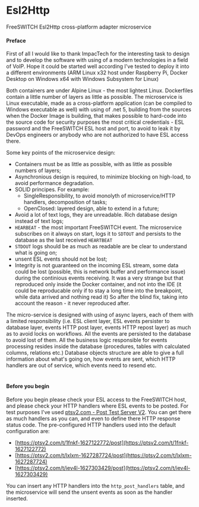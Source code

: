 # Esl2Http
FreeSWITCH Esl2Http cross-platform adapter microservice

#### Preface

First of all I would like to thank ImpacTech for the interesting task to design and to develop the software with using of a modern technologies in a field of VoIP. Hope it could be started well according I've tested to deploy it into a different environments (ARM Linux x32 host under Raspberry Pi, Docker Desktop on Windows x64 with Windows Subsystem for Linux)

Both containers are under Alpine Linux - the most lightest Linux. Dockerfiles contain a little number of layers as little as possible. The microservice is Linux executable, made as a cross-platform application (can be compiled to Windows executable as well) with using of .net 5, building from the sources when the Docker Image is building, that makes possible to hard-code into the source code for security purposes the most critical credentials - ESL password and the FreeSWITCH ESL host and port, to avoid to leak it by DevOps engineers or anybody who are not authorized to have ESL access there.

Some key points of the microservice design:

 - Containers must be as little as possible, with as little as possible numbers of layers;
 - Asynchronious design is required, to minimize blocking on high-load, to avoid performance degradation.
 - SOLID principes. For example:
   - SingleResponsibility, to avoid monolyth of microservice/HTTP handlers, decomposition of tasks;
   - OpenClosed: layered design, able to extend in a future;
 - Avoid a lot of text logs, they are unreadable. Rich database design instead of text logs;
 - `HEARBEAT` - the most important FreeSWITCH event. The microservice subscribes on it always on start, logs it to `SDTOUT` and persists to the database as the last received `HEARTBEAT`
 - `STDOUT` logs should be as much as readable are be clear to understand what is going on;
 - unsent ESL events should not be lost;
 - Integrity is not guaranteed on the incoming ESL stream, some data could be lost (possible, this is network buffer and performance issue) during the continious events receiving. It was a very strange but that reproduced only inside the Docker container, and not into the IDE (it could be reproducable only if to stay a long time into the breakpoint, while data arrived and nothing read it) So after the blind fix, taking into account the reason - it never reproduced after.

The micro-service is designed with using of async layers, each of them with a limited responsibility (i.e. ESL client layer, ESL events persister to database layer, events HTTP post layer, events HTTP repost layer) as much as to avoid locks on workflows.
All the events are persisted to the database to avoid lost of them.
All the business logic responsible for events processing resides inside the database (procedures, tables with calculated columns, relations etc.)
Database objects structure are able to give a full information about what's going on, how events are sent, which HTTP handlers are out of service, which events need to resend etc.
#
#### Before you begin

Before you begin please check your ESL access to the FreeSWITCH host, and please check your HTTP handlers where ESL events to be posted. For test purposes I've used [ptsv2.com - Post Test Server V2](https://ptsv2.com/). You can get there as much handlers as you can, and even to define there HTTP response status code. The pre-configured HTTP handlers used into the default configuration are:

- [https://ptsv2.com/t/1fnkf-1627122772/post](https://ptsv2.com/t/1fnkf-1627122772)
- [https://ptsv2.com/t/lxlxm-1627287724/post](https://ptsv2.com/t/lxlxm-1627287724)
- [https://ptsv2.com/t/iev4l-1627303429/post](https://ptsv2.com/t/iev4l-1627303429)

You can insert any HTTP handlers into the `http_post_handlers` table, and the microservice will send the unsent events as soon as the handler inserted.
